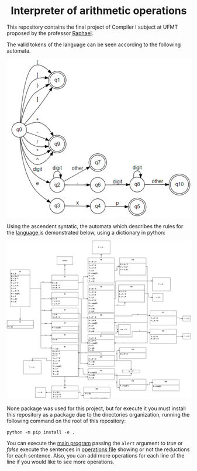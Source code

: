 <h1 align="center">Interpreter of arithmetic operations</h1>

This repository contains the final project of Compiler I subject at UFMT proposed by the professor <a href="https://github.com/thesivis">Raphael</a>.

The valid tokens of the language can be seen according to the following automata.

<p align="center">
  <img alt="Automata of the language" src="https://github.com/SousaPedroso/interpreter/blob/main/lexer/Lexer_Automata.png">
</p>

Using the ascendent syntatic, the automata which describes the rules for the <a href="https://github.com/SousaPedroso/interpreter/blob/main/language">language </a> is demonstrated below, using a dictionary in python:

<p align="center">
  <img alt="Automata of the rules" src="https://github.com/SousaPedroso/interpreter/blob/main/syntatic/Syntatic_Automata.svg">
</p>

None package was used for this project, but for execute it you must install this repository as a package due to the directories organization, running the following command on the root of this repository:

```
python -m pip install -e .
```

You can execute the <a href="https://github.com/SousaPedroso/interpreter/blob/main/main/Main.py">main program</a> passing the `alert` argument to $true$ or $false$
execute the sentences in <a href="https://github.com/SousaPedroso/interpreter/blob/main/tests/operations">operations file</a> showing or not the reductions for each sentence. Also, you can add more operations for each line of the line if you would like to see more operations.
